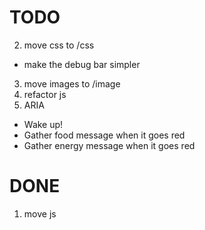 # TODO

2. move css to /css
- make the debug bar simpler
3. move images to /image
4. refactor js
5. ARIA
- Wake up!
- Gather food message when it goes red
- Gather energy message when it goes red

# DONE

1. move js
